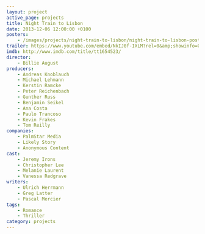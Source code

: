```yaml
---
layout: project
active_page: projects
title: Night Train to Lisbon
date: 2013-12-06 12:00:00 +0100
posters:
    - /images/projects/night-train-to-lisbon/night-train-to-lisbon-poster.jpg
trailer: https://www.youtube.com/embed/NkIJ0f-IXLM?rel=0&amp;showinfo=0
imdb: http://www.imdb.com/title/tt1654523/
director:
    - Billie August
producers:
    - Andreas Knoblauch
    - Michael Lehmann
    - Kerstin Ramcke
    - Peter Reichenbach
    - Gunther Russ
    - Benjamin Seikel
    - Ana Costa
    - Paulo Trancoso
    - Kevin Frakes
    - Tom Reilly
companies:
    - PalmStar Media
    - Likely Story
    - Anonymous Content
cast:
    - Jeremy Irons
    - Christopher Lee
    - Melanie Laurent
    - Vanessa Redgrave
writers:
    - Ulrich Herrmann
    - Greg Latter
    - Pascal Mercier
tags:
    - Romance
    - Thriller
category: projects
---
```

